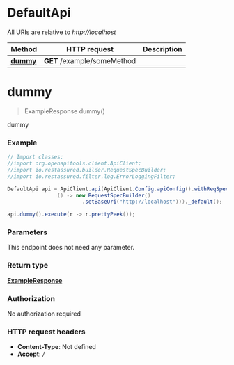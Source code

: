 # DefaultApi

All URIs are relative to *http://localhost*

| Method | HTTP request | Description |
|------------- | ------------- | -------------|
| [**dummy**](DefaultApi.md#dummy) | **GET** /example/someMethod |  |


<a id="dummy"></a>
# **dummy**
> ExampleResponse dummy()



dummy

### Example
```java
// Import classes:
//import org.openapitools.client.ApiClient;
//import io.restassured.builder.RequestSpecBuilder;
//import io.restassured.filter.log.ErrorLoggingFilter;

DefaultApi api = ApiClient.api(ApiClient.Config.apiConfig().withReqSpecSupplier(
                () -> new RequestSpecBuilder()
                        .setBaseUri("http://localhost")))._default();

api.dummy().execute(r -> r.prettyPeek());
```

### Parameters
This endpoint does not need any parameter.

### Return type

[**ExampleResponse**](ExampleResponse.md)

### Authorization

No authorization required

### HTTP request headers

 - **Content-Type**: Not defined
 - **Accept**: */*

